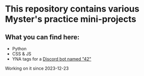 # This repository contains various Myster's practice mini-projects

## What you can find here:
- Python
- CSS & JS
- YNA tags for a [Discord bot named "42"](https://42.rockett.space/)

Working on it since 2023-12-23